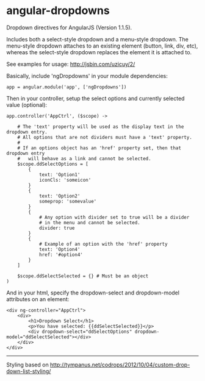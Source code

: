 angular-dropdowns
=================

Dropdown directives for AngularJS (Version 1.1.5).  

Includes both a select-style dropdown and a menu-style dropdown.  The menu-style dropdown attaches to an existing element (button, link, div, etc), whereas the select-style dropdown replaces the element it is attached to.

See examples for usage: http://jsbin.com/uzicuy/2/

Basically, include 'ngDropdowns' in your module dependencies:

    app = angular.module('app', ['ngDropdowns'])

Then in your controller, setup the select options and currently selected value (optional):

    app.controller('AppCtrl', ($scope) ->
      
        # The 'text' property will be used as the display text in the dropdown entry.
        # All options that are not dividers must have a 'text' property.
        # 
        # If an options object has an 'href' property set, then that dropdown entry
        #   will behave as a link and cannot be selected. 
        $scope.ddSelectOptions = [
            {
                text: 'Option1'
                iconCls: 'someicon'
            }
            {
                text: 'Option2'
                someprop: 'somevalue'
            }
            {
                # Any option with divider set to true will be a divider
                # in the menu and cannot be selected.
                divider: true 
            }  
            {
                # Example of an option with the 'href' property
                text: 'Option4'
                href: '#option4' 
            }                   
        ]  

        $scope.ddSelectSelected = {} # Must be an object
    )
    
And in your html, specify the dropdown-select and dropdown-model attributes on an element:

    <div ng-controller="AppCtrl">
        <div>
            <h1>Dropdown Select</h1>
            <p>You have selected: {{ddSelectSelected}}</p>
            <div dropdown-select="ddSelectOptions" dropdown-model="ddSelectSelected"></div>
        </div>
    </div>
    
-------------

Styling based on http://tympanus.net/codrops/2012/10/04/custom-drop-down-list-styling/
